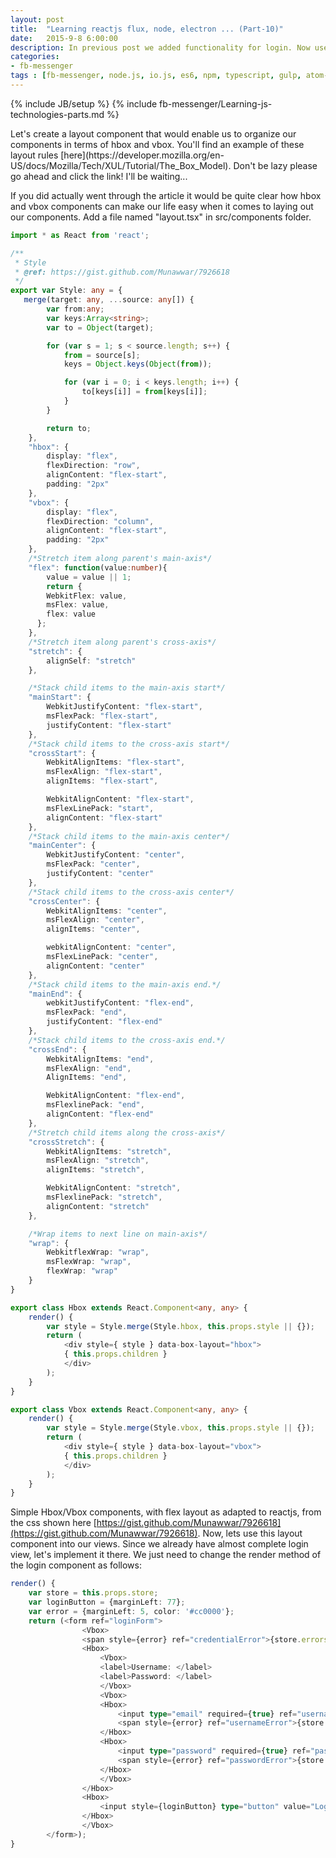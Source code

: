 ```yaml
---
layout: post
title:  "Learning reactjs flux, node, electron ... (Part-10)"
date:   2015-9-8 6:00:00
description: In previous post we added functionality for login. Now user can enter their facebook username and password and get authenticated. Next step is to show chatting screen as soon as login is successful. But due to the way "facebook-chat-api" and Flux works, I'm quite confused. After login is successful we get "api" object in the callback
categories:
- fb-messenger
tags : [fb-messenger, node.js, io.js, es6, npm, typescript, gulp, atom-electron, hbox, vbox]
---
```

{% include JB/setup %}
{% include fb-messenger/Learning-js-technologies-parts.md %}
<p class="first">
    Let's create a layout component that would enable us to organize our components in terms of hbox and vbox. You'll find an example of these
    layout rules [here](https://developer.mozilla.org/en-US/docs/Mozilla/Tech/XUL/Tutorial/The_Box_Model). Don't be lazy please go ahead and click
    the link! I'll be waiting...
</p>
If you did actually went through the article it would be quite clear how hbox and vbox components can make our life easy when it comes to laying
out our components. Add a file named "layout.tsx" in src/components folder.

```ts
import * as React from 'react';

/**
 * Style
 * @ref: https://gist.github.com/Munawwar/7926618
 */
export var Style: any = {
   merge(target: any, ...source: any[]) {
        var from:any;
        var keys:Array<string>;
        var to = Object(target);

        for (var s = 1; s < source.length; s++) {
            from = source[s];
            keys = Object.keys(Object(from));

            for (var i = 0; i < keys.length; i++) {
                to[keys[i]] = from[keys[i]];
            }
        }

        return to;
    },
    "hbox": {
        display: "flex",
        flexDirection: "row",
        alignContent: "flex-start",
        padding: "2px"
    },
    "vbox": {
        display: "flex",
        flexDirection: "column",
        alignContent: "flex-start",
        padding: "2px"
    },
    /*Stretch item along parent's main-axis*/
    "flex": function(value:number){
        value = value || 1;
        return {
        WebkitFlex: value,
        msFlex: value,
        flex: value
      };
    },
    /*Stretch item along parent's cross-axis*/
    "stretch": {
        alignSelf: "stretch"
    },

    /*Stack child items to the main-axis start*/
    "mainStart": {
        WebkitJustifyContent: "flex-start",
        msFlexPack: "flex-start",
        justifyContent: "flex-start"
    },
    /*Stack child items to the cross-axis start*/
    "crossStart": {
        WebkitAlignItems: "flex-start",
        msFlexAlign: "flex-start",
        alignItems: "flex-start",

        WebkitAlignContent: "flex-start",
        msFlexLinePack: "start",
        alignContent: "flex-start"
    },
    /*Stack child items to the main-axis center*/
    "mainCenter": {
        WebkitJustifyContent: "center",
        msFlexPack: "center",
        justifyContent: "center"
    },
    /*Stack child items to the cross-axis center*/
    "crossCenter": {
        WebkitAlignItems: "center",
        msFlexAlign: "center",
        alignItems: "center",

        webkitAlignContent: "center",
        msFlexLinePack: "center",
        alignContent: "center"
    },
    /*Stack child items to the main-axis end.*/
    "mainEnd": {
        webkitJustifyContent: "flex-end",
        msFlexPack: "end",
        justifyContent: "flex-end"
    },
    /*Stack child items to the cross-axis end.*/
    "crossEnd": {
        WebkitAlignItems: "end",
        msFlexAlign: "end",
        AlignItems: "end",

        WebkitAlignContent: "flex-end",
        msFlexlinePack: "end",
        alignContent: "flex-end"
    },
    /*Stretch child items along the cross-axis*/
    "crossStretch": {
        WebkitAlignItems: "stretch",
        msFlexAlign: "stretch",
        alignItems: "stretch",

        WebkitAlignContent: "stretch",
        msFlexlinePack: "stretch",
        alignContent: "stretch"
    },

    /*Wrap items to next line on main-axis*/
    "wrap": {
        WebkitflexWrap: "wrap",
        msFlexWrap: "wrap",
        flexWrap: "wrap"
    }
}

export class Hbox extends React.Component<any, any> {
	render() {
		var style = Style.merge(Style.hbox, this.props.style || {});
		return (
			<div style={ style } data-box-layout="hbox">
			{ this.props.children }
			</div>
		);
	}
}

export class Vbox extends React.Component<any, any> {
	render() {
		var style = Style.merge(Style.vbox, this.props.style || {});
		return (
			<div style={ style } data-box-layout="vbox">
			{ this.props.children }
			</div>
		);
	}
}

```
Simple Hbox/Vbox components, with flex layout as adapted to reactjs, from the css shown here [https://gist.github.com/Munawwar/7926618](https://gist.github.com/Munawwar/7926618).
Now, lets use this layout component into our views. Since we already have almost complete login view, let's implement it there.
We just need to change the render method of the login component as follows:

```ts
render() {
    var store = this.props.store;
    var loginButton = {marginLeft: 77};
    var error = {marginLeft: 5, color: '#cc0000'};
    return (<form ref="loginForm">
                <Vbox>
                <span style={error} ref="credentialError">{store.errors.credential}</span>
                <Hbox>
                    <Vbox>
                    <label>Username: </label>
                    <label>Password: </label>
                    </Vbox>
                    <Vbox>
                    <Hbox>
                        <input type="email" required={true} ref="username" />
                        <span style={error} ref="usernameError">{store.errors.username}</span>
                    </Hbox>
                    <Hbox>
                        <input type="password" required={true} ref="password" />
                        <span style={error} ref="passwordError">{store.errors.password}</span>
                    </Hbox>
                    </Vbox>
                </Hbox>
                <Hbox>
                    <input style={loginButton} type="button" value="Login" ref="btnLogin" onClick={this.dologin.bind(this) } />
                </Hbox>
                </Vbox>
        </form>);
}
```